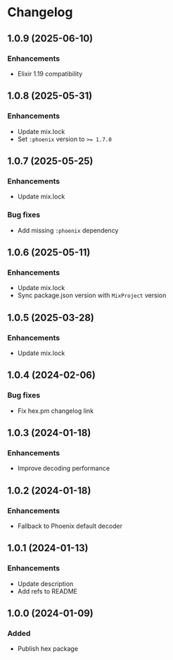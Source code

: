 # Changelog

## 1.0.9 (2025-06-10)

### Enhancements

- Elixir 1.19 compatibility

## 1.0.8 (2025-05-31)

### Enhancements

- Update mix.lock
- Set `:phoenix` version to `>= 1.7.0`

## 1.0.7 (2025-05-25)

### Enhancements

- Update mix.lock

### Bug fixes

- Add missing `:phoenix` dependency

## 1.0.6 (2025-05-11)

### Enhancements

- Update mix.lock
- Sync package.json version with `MixProject` version

## 1.0.5 (2025-03-28)

### Enhancements

- Update mix.lock

## 1.0.4 (2024-02-06)

### Bug fixes

- Fix hex.pm changelog link

## 1.0.3 (2024-01-18)

### Enhancements

- Improve decoding performance

## 1.0.2 (2024-01-18)

### Enhancements

- Fallback to Phoenix default decoder

## 1.0.1 (2024-01-13)

### Enhancements

- Update description
- Add refs to README

## 1.0.0 (2024-01-09)

### Added

- Publish hex package

